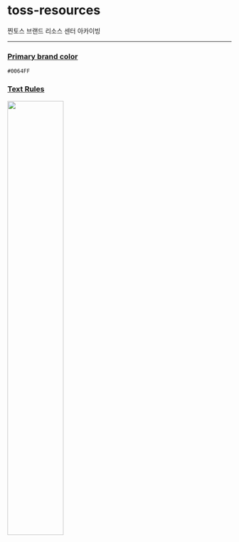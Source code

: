# toss-resources

찐토스 브랜드 리소스 센터 아카이빙

---

### [Primary brand color](https://brand.toss.im/color)

`#0064FF`

### [Text Rules](https://brand.toss.im/textrules)

<img src="https://user-images.githubusercontent.com/40740128/149644817-3dce914a-8746-4e51-80d9-9c4affb5c772.png" width="50%" />
